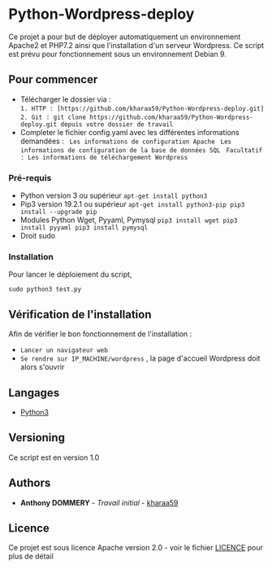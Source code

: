 # Python-Wordpress-deploy

Ce projet a pour but de déployer automatiquement un environnement Apache2 et PHP7.2 ainsi que l'installation d'un serveur Wordpress.
Ce script est prévu pour fonctionnement sous un environnement Debian 9.


## Pour commencer

* Télécharger le dossier via :  
`1. HTTP : [https://github.com/kharaa59/Python-Wordpress-deploy.git]`  
`2. Git : git clone https://github.com/kharaa59/Python-Wordpress-deploy.git depuis votre dossier de travail`  
* Completer le fichier config.yaml avec les différentes informations demandées :
` Les informations de configuration Apache`
` Les informations de configuration de la base de données SQL`
` Facultatif : Les informations de téléchargement Wordpress`


### Pré-requis

* Python version 3 ou supérieur
`apt-get install python3`
* Pip3 version 19.2.1 ou supérieur
`apt-get install python3-pip
pip3 install --upgrade pip`
* Modules Python Wget, Pyyaml, Pymysql
`pip3 install wget
pip3 install pyyaml
pip3 install pymysql`
* Droit sudo


### Installation

Pour lancer le déploiement du script,


`sudo python3 test.py`


## Vérification de l'installation

Afin de vérifier le bon fonctionnement de l'installation :
* `Lancer un navigateur web`
* `Se rendre sur IP_MACHINE/wordpress` , la page d'accueil Wordpress doit alors s'ouvrir


## Langages

* [Python3](https://www.python.org/)


## Versioning

Ce script est en version 1.0

## Authors

* **Anthony DOMMERY** - *Travail initial* - [kharaa59](https://github.com/kharaa59)


## Licence

Ce projet est sous licence Apache version 2.0 - voir le fichier [LICENCE](LICENCE) pour plus de détail